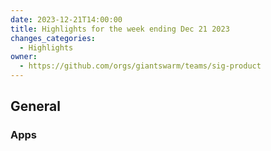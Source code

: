 ```yaml
---
date: 2023-12-21T14:00:00
title: Highlights for the week ending Dec 21 2023
changes_categories:
  - Highlights
owner:
  - https://github.com/orgs/giantswarm/teams/sig-product
---
```

## General


### Apps
